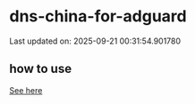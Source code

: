 # dns-china-for-adguard

Last updated on: 2025-09-21 00:31:54.901780

## how to use

[See here](https://github.com/AdguardTeam/AdGuardHome/wiki/Configuration#upstreams-from-file)
